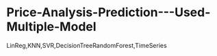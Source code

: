 # Price-Analysis-Prediction---Used-Multiple-Model
LinReg,KNN,SVR,DecisionTreeRandomForest,TimeSeries
